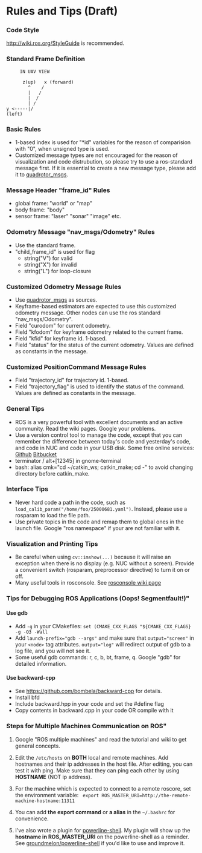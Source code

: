 # Rules and Tips (Draft) #

### Code Style ###
http://wiki.ros.org/StyleGuide is recommended.

### Standard Frame Definition ###
         IN UAV VIEW  
     
          z(up)   x (forward)
            ^    /
            |   /
            |  /
            | /
    y <-----|/ 
    (left)

### Basic Rules ###
* 1-based index is used for "*id" variables for the reason of comparision with "0", when unsigned type is used.
* Customized message types are not encouraged for the reason of visualization and code distrubution, so please try to use a ros-standard message first. If it is essential to create a new message type, please add it to [quadrotor_msgs](https://github.com/jchenbr/quadrotor_msgs).

### Message Header "frame_id" Rules ###
* global frame: "world" or "map"
* body frame: "body"
* sensor frame: "laser" "sonar" "image" etc.

### Odometry Message "nav_msgs/Odometry" Rules ###
* Use the standard frame.
* "child_frame_id" is used for flag
    * string("V") for valid
    * string("X") for invalid
    * string("L") for loop-closure

### Customized Odometry Message Rules ###
* Use [quadrotor_msgs](https://github.com/jchenbr/quadrotor_msgs) as sources.
* Keyframe-based estimators are expected to use this customized odometry message. Other nodes can use the ros standard "nav_msgs/Odometry".
* Field "curodom" for current odometry.
* Field "kfodom" for keyframe odometry related to the current frame.
* Field "kfid" for keyframe id. 1-based.
* Field "status" for the status of the current odometry. Values are defined as constants in the message.

### Customized PositionCommand Message Rules ###
* Field "trajectory_id" for trajectory id. 1-based.
* Field "trajectory_flag" is used to identify the status of the command. Values are defined as constants in the message.

### General Tips ###
* ROS is a very powerful tool with excellent documents and an active community. Read the wiki pages. Google your problems.
* Use a version control tool to manage the code, except that you can remember the difference between today's code and yesterday's code, and code in NUC and code in your USB disk. Some free online services: [Github](https://github.com/) [Bitbucket](https://bitbucket.org/)
* terminator / alt+[12345] in gnome-terminal
* bash: alias cmk="cd ~/catkin_ws; catkin_make; cd -" to avoid changing directory before catkin_make.


### Interface Tips ###

* Never hard code a path in the code, such as ```load_calib_param("/home/foo/25000681.yaml")```. Instead, please use a rosparam to load the file path.
* Use private topics in the code and remap them to global ones in the launch file. Google "ros namespace" if your are not familiar with it.

### Visualization and Printing Tips ###

* Be careful when using ```cv::imshow(...)``` because it will raise an exception when there is no display (e.g. NUC without a screen). Provide a convenient switch (rosparam, preprocessor directive) to turn it on or off.
* Many useful tools in rosconsole. See [rosconsole wiki page](http://wiki.ros.org/rosconsole)

### Tips for Debugging ROS Applications (Oops! Segmentfault!)" ###

#### Use gdb ####

* Add `-g` in your CMakefiles: ```set (CMAKE_CXX_FLAGS "${CMAKE_CXX_FLAGS} -g -O3 -Wall```
* Add `launch-prefix="gdb --args"` and make sure that `output="screen"` in your `<node>` tag attributes. `output="log"` will redirect output of gdb to a log file, and you will not see it.
* Some useful gdb commands: r, c, b, bt, frame, q. Google "gdb" for detailed information.

#### Use backward-cpp ####
* See https://github.com/bombela/backward-cpp for details.
* Install bfd
* Include backward.hpp in your code and set the #define flag
* Copy contents in backward.cpp in your code OR compile with it

### Steps for Multiple Machines Communication on ROS" ###

1. Google "ROS multiple machines" and read the tutorial and wiki to get general concepts.

2. Edit the ```/etc/hosts``` on **BOTH** local and remote machines. Add hostnames and their ip addresses in the host file. After editing, you can test it with ping. Make sure that they can ping each other by using **HOSTNAME** (NOT ip address).

3. For the machine which is expected to connect to a remote roscore, set the environment variable: ``` export ROS_MASTER_URI=http://the-remote-machine-hostname:11311```

4. You can add **the export command** or **a alias** in the ```~/.bashrc``` for convenience.

5. I've also wrote a plugin for [powerline-shell](https://github.com/milkbikis/powerline-shell). My plugin will show up the **hostname in ROS_MASTER_URI** on the powerline-shell as a reminder. See [groundmelon/powerline-shell](https://github.com/groundmelon/powerline-shell) if you'd like to use and improve it.


